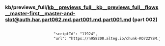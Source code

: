 ### kb/previews_full/kb__previews_full__kb__previews_full__flows__master-first__master-and-slot@auth.har.part062.md.part001.md.part001.md (part 002)

```md

                      "scriptId": "11924",
                      "url": "https://n958200.alteg.io/chunk-KO722YSM.js",
       
```

```
